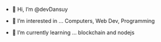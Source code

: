 - 👋 Hi, I’m @devDansuy

- 👀 I’m interested in ...
Computers, 
Web Dev,
Programming

- 🌱 I’m currently learning ...
blockchain and nodejs



<!---
potchakik/potchakik is a ✨ special ✨ repository because its `README.md` (this file) appears on your GitHub profile.
You can click the Preview link to take a look at your changes.
--->
